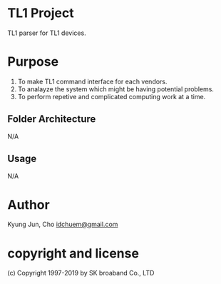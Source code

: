 # TL1 Project
TL1 parser for TL1 devices.

# Purpose 
1. To make TL1 command interface for each vendors.
2. To analayze the system which might be having potential problems.
3. To perform repetive and complicated computing work at a time.

## Folder Architecture
N/A

## Usage
N/A

# Author 
Kyung Jun, Cho <idchuem@gmail.com>

# copyright and license
(c) Copyright 1997-2019 by SK broaband Co., LTD